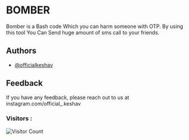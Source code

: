 
# BOMBER

Bomber is a Bash code Which you can harm someone with OTP. By using this tool You Can Send  huge amount of sms  call to your friends.

## Authors

- [@officialkeshav](https://www.github.com/officialkeshav)

## Feedback

If you have any feedback, please reach out to us at instagram.com/official_.keshav

### Visitors :

![Visitor Count](https://profile-counter.glitch.me/officialkeshav/count.svg)
